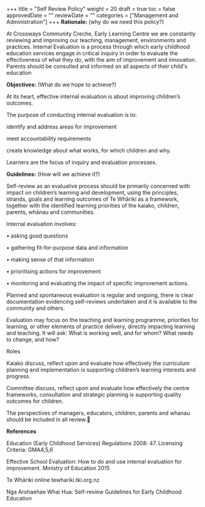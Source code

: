 +++
title = "Self Review Policy"
weight = 20
draft = true
toc = false
approvedDate = ""
reviewDate = ""
categories = ["Management and Administration"]
+++
**Rationale:** (why do we need this policy?)

At Crossways Community Creche, Early Learning Centre we are constantly reviewing and improving our teaching, management, environments and practices. Internal Evaluation is a process through which early childhood education services engage in critical inquiry in order to evaluate the effectiveness of what they do, with the aim of improvement and innovation. Parents should be consulted and informed on all aspects of their child's education 



 

**Objectives:** (What do we hope to achieve?)

At its heart, effective internal evaluation is about improving children’s outcomes.



The purpose of conducting internal evaluation is to:



identify and address areas for improvement

meet accountability requirements

create knowledge about what works, for which children and why.



Learners are the focus of inquiry and evaluation processes.





**Guidelines:** (How will we achieve it?)

Self-review as an evaluative process should be primarily concerned with impact on children’s learning and development, using the principles, strands, goals and learning outcomes of Te Whāriki as a framework, together with the identified learning priorities of the kaiako, children, parents, whānau and communities. 

 

Internal evaluation involves:

•     asking good questions

•     gathering fit-for-purpose data and information

•     making sense of that information

•     prioritising actions for improvement

•     monitoring and evaluating the impact of specific improvement actions.

Planned and spontaneous evaluation is regular and ongoing, there is clear documentation evidencing self-reviews undertaken and it is available to the community and others.  

 

Evaluation may focus on the teaching and learning programme, priorities for learning, or other elements of practice delivery, directly impacting learning and teaching. It will ask: What is working well, and for whom? What needs to change, and how?

 

Roles

Kaiako discuss, reflect upon and evaluate how effectively the curriculum planning and implementation is supporting children’s learning interests and progress.

 

Committee discuss, reflect upon and evaluate how effectively the centre frameworks, consultation and strategic planning is supporting quality outcomes for children.

The perspectives of managers, educators, children, parents and whanau should be included in all review.





**References**



Education (Early Childhood Services) Regulations 2008: 47. Licensing Criteria: GMA4,5,6

Effective School Evaluation: How to do and use internal evaluation for improvement. Ministry of Education 2015

Te Whāriki online tewhariki.tki.org.nz

Nga Arohaehae Whai Hua: Self-review Guidelines for Early Childhood Education
